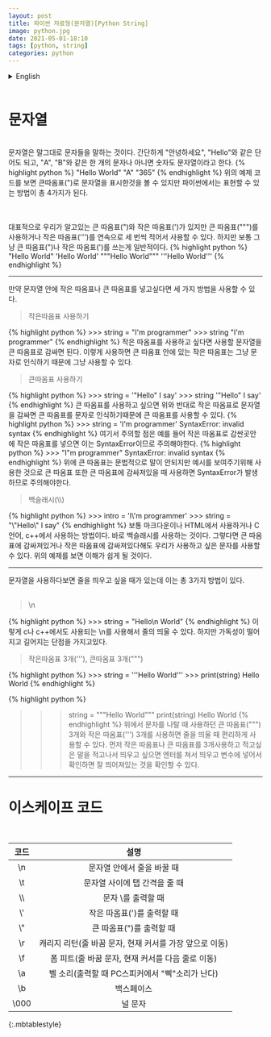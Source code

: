 ```yaml
---
layout: post
title: 파이썬 자료형(문자열)[Python String]
image: python.jpg
date: 2021-05-01-18:10
tags: [python, string]
categories: python
---
```


<details>
<summary>English</summary>
<div markdown="1">

String
=====
<br>
Strings literally refer to characters. It can be a simple word like "Hello", a single letter like "A", "B", or a number is also called a string.
{% highlight python %}
"Hello World"
"A"
"365"
{% endhighlight %}
If you look at the example code above, you can see that the string is marked with double quotation marks ("), but in Python, there are a total of 4 ways to express it.<br><br><br>

Typically, there are double quotation marks (") and single quotation marks (') as we know them, but you can use double quotation marks (""") or single quotation marks (''') three times in a row. However, it is common to just use double quotes (") or single quotes (').
{% highlight python %}
"Hello World"
'Hello World'
"""Hello World"""
'''Hello World'''
{% endhighlight %}

-----

If you want to put single or double quotes inside a string, you can use three methods.
<br>
<Blockquote>Using single quotes</Blockquote>
{% highlight python %}
>>> string = "I'm programmer"
>>> string
"I'm programmer"
{% endhighlight %}
If you want to use single quotes, just enclose the string to be used in double quotes. In this way, single quotes inside double quotes are recognized as characters, so you can just use them.
<Blockquote>Using double quotes</Blockquote>
{% highlight python %}
>>> string = '"Hello" I say'
>>> string
'"Hello" I say'
{% endhighlight %}
Contrary to the above, if you wrap a string with single quotation marks, double quotation marks can be used because double quotation marks are recognized as characters.
{% highlight python %}
>>> string = 'I'm programmer'
SyntaxError: invalid syntax
{% endhighlight %}
Note that, for example, if you put single quotes inside single quotes, it is a SyntaxError, so be careful.
{% highlight python %}
>>> "I"m programmer"
SyntaxError: invalid syntax
{% endhighlight %}
The double quotes above are grammatically nonsense, but they are used to show examples. If you use double quotes when they are enclosed in double-quotes, a SyntaxError will occur, so be careful.
<Blockquote>백슬래시(\\)</Blockquote>
{% highlight python %}
>>> intro = 'I\'m programmer'
>>> string = "\"Hello\" I say"
{% endhighlight %}
It is usually used in Markdown or HTML, or in C or C++. That's the backslash. If so, you can use the character we want to use even if it is enclosed in double or single quotes. It will be easier to understand by looking at the example above.

------

When using strings, there are times when you want to change paragraphs, and there are a total of three ways to do this.<br><br>

<Blockquote>\n</Blockquote>
{% highlight python %}
>>> string = "Hello\n World"
{% endhighlight %}
Like this, you can use \n, which is also used in c or c++, to space lines. However, it has the disadvantage of poor readability and lengthening.

<Blockquote>3 single quotes('''), 3 double quotation marks(""")</Blockquote>
{% highlight python %}
>>> string = '''Hello
World'''
>>> print(string)
Hello
World
{% endhighlight %}

{% highlight python %}
>>> string = """Hello
World"""
>>> print(string)
Hello
World
{% endhighlight %}
If you use the 3 double quotation marks (""") and 3 single quotation marks ("') used to represent the character above, you can conveniently use it when changing paragraphs. First, use 3 single or double quotation marks and write them down. If you want to change the paragraph after writing down the words you want to change, press Enter and confirm. You can see that the paragraph has changed.


----------


Escape code
=====
<br>

|Code|Explanation|
|:---:|:---:|
|\n|When changing a line in a string|
|\t|When giving tab space between strings|
|\\\\ |When printing the character \\ |
|\\\'|When printing single quotation marks (')|
|\\\"|When printing double quotation marks (")|
|\r|Carriage return (line feed character, moves the current cursor to the front)|
|\f|Form Pit (newline character, moves the current cursor to the next line)|
|\a|Bell sound (the PC speaker makes a "beep" sound when output)|
|\b|Backspace|
|\000|Null character|
{:.mbtablestyle}




-----------------------------------------------------------------------------------------------
-----------------------------------------------------------------------------------------------
</div>
</details>
<br>

문자열
=====
<br>
문자열은 말그대로 문자들을 말하는 것이다. 간단하게 "안녕하세요", "Hello"와 같은 단어도 되고, "A", "B"와 같은 한 개의 문자나 아니면 숫자도 문자열이라고 한다.
{% highlight python %}
"Hello World"
"A"
"365"
{% endhighlight %}
위의 예제 코드를 보면 큰따옴표(")로 문자열을 표시한것을 볼 수 있지만 파이썬에서는 표현할 수 있는 방법이 총 4가지가 된다.<br><br><br>

대표적으로 우리가 알고있는 큰 따옴표(")와 작은 따옴표(')가 있지만 큰 따옴표(""")를 사용하거나 작은 따옴표(''')를 연속으로 세 번씩 적어서 사용할 수 있다. 하지만 보통 그냥 큰 따옴표(")나 작은 따옴표(')를 쓰는게 일반적이다.
{% highlight python %}
"Hello World"
'Hello World'
"""Hello World"""
'''Hello World'''
{% endhighlight %}

-----

만약 문자열 안에 작은 따옴표나 큰 따옴표를 넣고싶다면 세 가지 방법을 사용할 수 있다.
<br>
<Blockquote>작은따옴표 사용하기</Blockquote>
{% highlight python %}
>>> string = "I'm programmer"
>>> string
"I'm programmer"
{% endhighlight %}
작은 따옴표를 사용하고 싶다면 사용할 문자열을 큰 따옴표로 감싸면 된다. 이렇게 사용하면 큰 따옴표 안에 있는 작은 따옴표는 그냥 문자로 인식하기 때문에 그냥 사용할 수 있다.
<Blockquote>큰따옴표 사용하기</Blockquote>
{% highlight python %}
>>> string = '"Hello" I say'
>>> string
'"Hello" I say'
{% endhighlight %}
큰 따옴표를 사용하고 싶으면 위와 반대로 작은 따옴표로 문자열을 감싸면 큰 따옴표를 문자로 인식하기때문에 큰 따옴표를 사용할 수 있다.
{% highlight python %}
>>> string = 'I'm programmer'
SyntaxError: invalid syntax
{% endhighlight %}
여기서 주의할 점은 예를 들어 작은 따옴표로 감싼곳안에 작은 따옴표를 넣으면 이는 SyntaxError이므로 주의해야한다.
{% highlight python %}
>>> "I"m programmer"
SyntaxError: invalid syntax
{% endhighlight %}
위에 큰 따옴표는 문법적으로 말이 안되지만 예시를 보여주기위해 사용한 것으로 큰 따옴표 또한 큰 따옴표에 감싸져있을 때 사용하면 SyntaxError가 발생하므로 주의해야한다.
<Blockquote>백슬래시(\\)</Blockquote>
{% highlight python %}
>>> intro = 'I\'m programmer'
>>> string = "\"Hello\" I say"
{% endhighlight %}
보통 마크다운이나 HTML에서 사용하거나 C언어, c++에서 사용하는 방법이다. 바로 백슬래시를 사용하는 것이다. 그렇다면 큰 따옴표에 감싸져있거나 작은 따옴표에 감싸져있다해도 우리가 사용하고 싶은 문자를 사용할 수 있다. 위의 예제를 보면 이해가 쉽게 될 것이다.

------

문자열을 사용하다보면 줄을 띄우고 싶을 때가 있는데 이는 총 3가지 방법이 있다.<br><br>

<Blockquote>\n</Blockquote>
{% highlight python %}
>>> string = "Hello\n World"
{% endhighlight %}
이렇게 c나 c++에서도 사용되는 \n를 사용해서 줄의 띄울 수 있다. 하지만 가독성이 떨어지고 길어지는 단점을 가지고있다.

<Blockquote>작은따옴표 3개('''), 큰따옴표 3개(""")</Blockquote>
{% highlight python %}
>>> string = '''Hello
World'''
>>> print(string)
Hello
World
{% endhighlight %}

{% highlight python %}
>>> string = """Hello
World"""
>>> print(string)
Hello
World
{% endhighlight %}
위에서 문자를 나탈 때 사용하던 큰 따옴표(""") 3개와 작은 따옴표(''') 3개를 사용하면 줄을 띄울 때 편리하게 사용할 수 있다. 먼저 작은 따옴표나 큰 따옴표를 3개사용하고 적고싶은 말을 적고나서 띄우고 싶으면 엔터를 쳐서 띄우고 변수에 넣어서 확인하면 잘 띄어져있는 것을 확인할 수 있다.


----------


이스케이프 코드
=====
<br>

|코드|설명|
|:---:|:---:|
|\n|문자열 안에서 줄을 바꿀 때|
|\t|문자열 사이에 탭 간격을 줄 때|
|\\\\ |문자 \\를 출력할 때|
|\\\'|작은 따옴표(')를 출력할 때|
|\\\"|큰 따옴표(")를 출력할 때|
|\r|캐리지 리턴(줄 바꿈 문자, 현재 커서를 가장 앞으로 이동)|
|\f|폼 피트(줄 바꿈 문자, 현재 커서를 다음 줄로 이동)|
|\a|벨 소리(출력할 때 PC스피커에서 "삑"소리가 난다)|
|\b|백스페이스|
|\000|널 문자|
{:.mbtablestyle}

